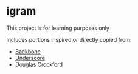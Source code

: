 igram
=====
This project is for learning purposes only

Includes portions inspired or directly copied from:

* [Backbone](http://backbonejs.org)
* [Underscore](http://underscorejs.org)
* [Douglas Crockford](http://javascript.crockford.com/remedial.html)
